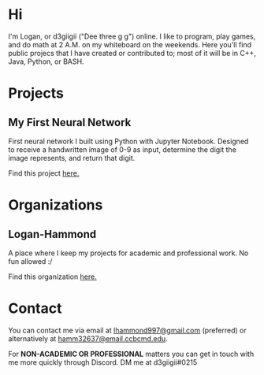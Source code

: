 # Hi

I'm Logan, or d3giigii ("Dee three g g") online. I like to program, play games, and do math at 2 A.M. on my whiteboard on the weekends. Here you'll find public projecs that I have created or contributed to; most of it will be in C++, Java, Python, or BASH.

# Projects

## My First Neural Network

First neural network I built using Python with Jupyter Notebook. Designed to receive a handwritten image of 0-9 as input, determine the digit the image represents, and return that digit.

Find this project [here.](https://github.com/d3giigii/myfirst_neuralnetwork)

# Organizations

## Logan-Hammond

A place where I keep my projects for academic and professional work. No fun allowed :/

Find this organization [here.](https://github.com/Logan-Hammond)

# Contact

You can contact me via email at [lhammond997@gmail.com](lhammond997@gmail.com) (preferred) or alternatively at [hamm32637@email.ccbcmd.edu](hamm32637@email.ccbcmd.edu).

For **NON-ACADEMIC OR PROFESSIONAL** matters you can get in touch with me more quickly through Discord. DM me at d3giigii#0215
